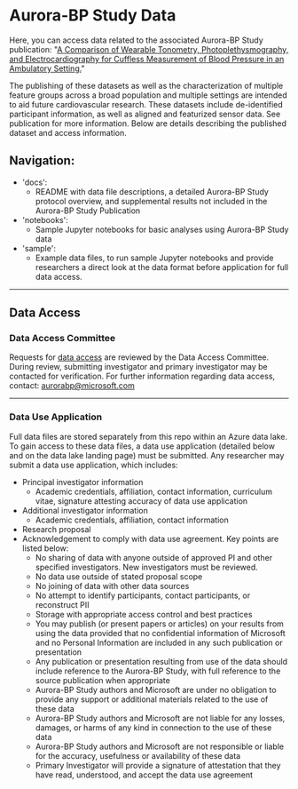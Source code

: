 # Aurora-BP Study Data

Here, you can access data related to the associated Aurora-BP Study publication: "[A Comparison of Wearable Tonometry, Photoplethysmography, and Electrocardiography for Cuffless Measurement of Blood Pressure in an Ambulatory Setting.](https://ieeexplore.ieee.org/document/9721156)"

The publishing of these datasets as well as the characterization of multiple feature groups across a broad population and multiple settings are intended to aid future cardiovascular research. These datasets include de-identified participant information, as well as aligned and featurized sensor data. See publication for more information. Below are details describing the published dataset and access information.

## Navigation:
- 'docs': 
  - README with data file descriptions, a detailed Aurora-BP Study protocol overview, and supplemental results not included in the Aurora-BP Study Publication
- 'notebooks':
  - Sample Jupyter notebooks for basic analyses using Aurora-BP Study data
- 'sample':
  - Example data files, to run sample Jupyter notebooks and provide researchers a direct look at the data format before application for full data access.

---

## Data Access

### Data Access Committee

Requests for [data access](docs/README.md) are reviewed by the Data Access Committee. During review, submitting investigator and primary investigator may be contacted for verification. For further information regarding data access, contact: aurorabp@microsoft.com

---

### Data Use Application

Full data files are stored separately from this repo within an Azure data lake. To gain access to these data files, a data use application (detailed below and on the data lake landing page) must be submitted. Any researcher may submit a data use application, <!-- TODO insert link to DUA -->which includes:

- Principal investigator information
  - Academic credentials, affiliation, contact information, curriculum vitae, signature attesting accuracy of data use application
- Additional investigator information
  - Academic credentials, affiliation, contact information
- Research proposal
- Acknowledgement to comply with data use agreement. <!-- TODO insert link to DUA --> Key points are listed below:
  - No sharing of data with anyone outside of approved PI and other specified investigators. New investigators must be reviewed.
  - No data use outside of stated proposal scope
  - No joining of data with other data sources
  - No attempt to identify participants, contact participants, or reconstruct PII
  - Storage with appropriate access control and best practices
  - You may publish (or present papers or articles) on your results from using the data provided that no confidential information of Microsoft and no Personal Information are included in any such publication or presentation
  - Any publication or presentation resulting from use of the data should include reference to the Aurora-BP Study, with full reference to the source publication <!-- TODO insert reference --> when appropriate
  - Aurora-BP Study authors and Microsoft are under no obligation to provide any support or additional materials related to the use of these data
  - Aurora-BP Study authors and Microsoft are not liable for any losses, damages, or harms of any kind in connection to the use of these data
  - Aurora-BP Study authors and Microsoft are not responsible or liable for the accuracy, usefulness or availability of these data
  - Primary Investigator will provide a signature of attestation that they have read, understood, and accept the data use agreement
